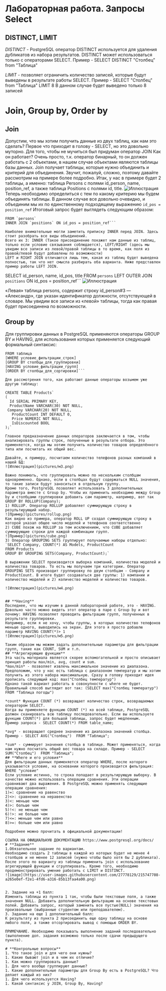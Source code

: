 #  Лабораторная работа. Запросы Select 
## **DISTINCT, LIMIT**
*DISTINCT* - PostgreSQL оператор DISTINCT используется для удаления дубликатов из набора результатов. DISTINCT может использоваться только с операторами SELECT.
Пример - SELECT DISTINCT "Столбец" from "Таблица"

*LIMIT* - позволяет ограничить количество записей, которые будут выведены в результате работы SELECT. 
Пример - SELECT "Столбец" from "Таблица" LIMIT 8
В данном случае будет выведено только 8 записей

# **Join, Group by, Order by**
## **Join**
Допустим, что мы хотим получить данные из двух таблиц, как нам это сделать? Первое что приходит в голову - SELECT, но это довольно муторно. Для того, чтобы не мучиться был придуман оператор JOIN
Как он работает? Очень просто, т.к. оператор бинарный, то он должен работать с 2 объектами, в нашем случае объектами являются таблицы базы данных. Join получает таблицы, которые нужно объединить и критерий для объединения.
Звучит, пожалуй, сложно, поэтому давайте рассмотрим на примере более подробно.
Итак, у нас в примере будет 2 таблицы, а именно: таблица Persons с полями id_person, name, position_ref, а также таблица Positions с полями id, title.
![Иллюстрация](pictures/м1.png)
Теперь необходимо определиться с тем по какому критерию мы будем объединять таблицы. В данном случае все довольно очевидно, и объединим мы их по единственному подходящему выражению
```id_pos = position_ref```
Итоговый запрос будет выглядеть следующим образом:

```SELECT id_person, name, id_pos, title 
FROM `persons`
INNER JOIN `positions` ON id_pos = position_ref```

Наиболее внимательные могли заметить приписку INNER перед JOIN. Здесь стоит разобрать все виды объединений. 
Всего их 3: INNER (Такое присоединение покажет нам данные из таблиц, только если условие связывания соблюдается), LEFT/RIGHT (здесь мы увидим все записи из левой/правой таблицы в то время, как поля из правой/левой будут добавлены по возможности)
LEFT и RIGHT JOIN отличаются лишь тем, какая из таблиц будет выведена полностью, так что нет смысла разбирать оба варианта. Ниже представлен пример работы LEFT JOIN.

```
SELECT id_person, name, id_pos, title 
FROM `persons`
LEFT OUTER JOIN `positions` ON id_pos = position_ref```
![Иллюстрация](pictures/м2.png)

«Левая» таблица persons, содержит строку id_person#3 — «Александр», где указан идентификатор должности, отсутствующей в словаре. Мы увидим все записи из «левой» таблицы, тогда как правая будет присоединена по возможности.
## **Group by**
Для группировки данных в PostgreSQL применяются операторы GROUP BY и HAVING, для использования которых применяется следующий формальный синтаксис:
```SELECT столбцы
FROM таблица
[WHERE условие_фильтрации_строк]
[GROUP BY столбцы_для_группировки]
[HAVING условие_фильтрации_групп]
[ORDER BY столбцы_для_сортировки]```

Для рассмотрения того, как работают данные операторы возьмем уже другую таблицу:

CREATE TABLE Products`
(
  Id SERIAL PRIMARY KEY,
  ProductName VARCHAR(30) NOT NULL,
 Company VARCHAR(20) NOT NULL,
   ProductCount INT DEFAULT 0,
   Price NUMERIC NOT NULL,
   IsDiscounted BOOL
);`

Главное предназначение данных операторов заключается в том, чтобы анализировать группы строк, полученные в результате отбора. Это применяется, когда мы хотим получить количество товаров определённого типа или посчитать их общий вес.

Давайте, к примеру, посчитаем количество телефонов разных компаний в нашей БД:
![Иллюстрация](pictures/м3.png)

Важно понимать, что группировать можно по нескольким столбцам одновременно. Однако, если в столбцах будут содержаться NULL значения, то такие записи будут заноситься в отдельную группу.
Кроме того, PostgreSQL позволяет использовать 3 дополнительных параметра вместе с Group by. Чтобы их применить необходимо между Group by и столбцами группировки добавить сам параметр, например, вот так GROUP BY ROLLUP(Company);
1) ROLLUP. Оператор ROLLUP добавляет суммирующую строку в результирующий набор.
![Пример](pictures/rollup.png)
Как видно из примера, оператор ROLL UP создал суммирующую строку в которой указал общее число моделей и телефонов соответственно 
2) CUBE похож на ROLLUP за тем исключением, что CUBE добавляет суммирующие строки для каждой комбинации групп.
![Пример](pictures/cube.png)
3) Оператор GROUPING SETS группирует получаемые наборы отдельно:
`SELECT Company, COUNT(*) AS Models, ProductCount
FROM Products
GROUP BY GROUPING SETS(Company, ProductCount);`

В выражении SELECT производится выборка компаний, количества моделей и количества товаров. То есть мы получаем три категории. Оператор GROUPING SETS производит группировку по двум столбцам - Company и ProductCount. В итоге будет создаваться две группы: 1) компании и количество моделей и 2) количество моделей и количество товаров.

![Иллюстрация](pictures/м4.png)


## **Having**
Последнее, что мы изучим в данной лабораторной работе, это - HAVING. Довольно часто можно видеть этот оператор в паре с Group by и вот почему: HAVING позволяет проводить фильтрацию групп, полученных в результате группировки.
Например, если я не хочу, чтобы группы, в которых количество телефонов меньше одного, выводились на экран. Для этого я просто добавлю параметр HAVING COUNT(*)> 1
![Иллюстрация](pictures/м5.png)

Таким образом мы можем задать дополнительные параметры для фильтрации групп, такие как COUNT, SUM и т.п.
## **Агрегирующие функции**
Эта часть материала является скорее вспомогательной и просто описывает принцип работы max/min, avg, count и sum.
*max/min* - позволяет извлечь максимальное значение из диапазона. Предположим, что у нас есть таблица с диапазоном температур и мы хотим получить из этого набора максимальную. Сразу в голову приходит идея прописать следующий код: max("Столбец температур")
Однако такой вариант работать в совокупности с where не будет. Правильный способ выглядит вот так: (SELECT max("Столбец температур") FROM "Таблица погоды")

*count* Функция COUNT (*) возвращает количество строк, возвращаемых оператором SELECT.
Когда вы применяете функцию COUNT (*) ко всей таблице, PostgreSQL должен сканировать всю таблицу последовательно. Если вы используете функцию COUNT(*) для большой таблицы, запрос будет медленным.
Пример запроса - SELECT COUNT(*) FROM table_name;

*avg* - возвращает среднее значение из диапазона значений столбца. Пример - SELECT AVG("Столбец")  FROM "Таблица";

*sum* - суммирует значения столбца в таблице. Может применяться, когда нам нужно посчитать общий вес товара на складе. Пример - SELECT SUM("Столбец")  FROM "Таблица";
## **Where и его условия**
Для фильтрации данных применяется оператор WHERE, после которого указывается условие, на основании которого производится фильтрация:  WHERE "условие"
Если условие истинно, то строка попадает в результирующую выборку. В качестве можно использовать операции сравнения. Эти операции сравнивают два выражения. В PostgreSQL можно применять следующие операции сравнения:
1)=: сравнение на равенство
2)<>: сравнение на неравенство
3)<: меньше чем
4)>: больше чем
5)!<: не меньше чем
6)!>: не больше чем
7)<=: меньше чем или равно
8)>=: больше чем или равно

Подробнее можно прочитать в официальной документации!

ССЫЛКА НА ОФИЦИАЛЬНУЮ ДОКУМЕНТАЦИЮ https://www.postgresql.org/docs/
# **Задание**
1.Обязательное задание по вариантам.
Необходимо создать 2 таблицы в каждой из которых будет не менее 4 столбцов и не менее 12 записей (нужно чтобы было хотя бы 2 дубликата). После этого по варианту из таблицы применить join с использование агрегирующей функции и сгруппировать. Кроме того, необходимо продемонстрировать умение работать с LIMIT и DISTINCT.
![image](https://user-images.githubusercontent.com/27778129/215747708-a265e0ef-f2e1-4fd6-a316-85b13faa4a00.png)


2. Задание на +1 балл:
Изменить таблицы из пункта 1 так, чтобы были текстовые поля, а также значения NULL. Добавить дополнительную фильтрацию на основе текстовых полей. Добавить запрос, который заменить все пустые(NULL) значения на произвольные (выбранные студентом или преподавателем).
3. Задание на еще 1 дополнительный балл:
К результату из пункта 2 присоединить еще одну таблицу на основе любого поля, а также отсортировать вывод с помощью ORDER BY.

ПРИМЕЧАНИЕ. Необходимо показывать выполнение заданий последовательно (выполнение доп. задания возможно только после сдачи предыдущего пункта).

# **Контрольные вопросы**
1. Что такое join и для чего они нужны? 
1. Какие бывают join и в чем их отличие?
1. Как можно группировать данные?
1. Для чего вообще группируют данные?
1. Какие дополнительные параметры для Group By есть в PostgreSQL? Что делает каждый из них?
1. Для чего используется Having?
1. Какой синтаксис у JOIN, Group By, Having?
